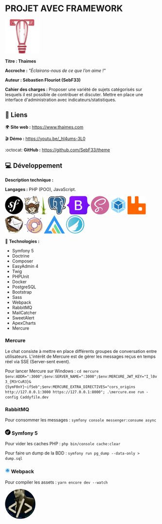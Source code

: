 # PROJET AVEC FRAMEWORK
![logo_sebflix](/github/logo_thaimes.png)

**Titre : Thaimes**

**Accroche :**
*"Éclairons-nous de ce que l’on aime !"*

**Auteur : Sébastien Flouriot (SebF33)**

**Cahier des charges :**
Proposer une variété de sujets catégorisés sur lesquels il est possible de contribuer et discuter.
Mettre en place une interface d'administration avec indicateurs/statistiques.


## :link: Liens
:earth_africa: **Site web :** https://www.thaimes.com

:clapper: **Démo :** https://youtu.be/_hl4ums-3L0

:octocat: **GitHub :** https://github.com/SebF33/theme


## :computer: Développement
**Description technique :**

**Langages :** PHP (POO), JavaScript.

![Symfony](/github/Symfony.png) ![Composer](/github/Composer.png) ![Twig](/github/Twig.png) ![PostgreSQL](/github/PostgreSQL.png) ![Bootstrap](/github/Bootstrap.png) ![Sass](/github/Sass.png) ![Webpack](/github/Webpack.png)  ![RabbitMQ](/github/RabbitMQ.png) ![MailCatcher](/github/MailCatcher.png) ![SweetAlert](/github/SweetAlert.png) ![ApexCharts](/github/ApexCharts.png) ![Mercure](/github/Mercure.png)

:toolbox: **Technologies :**
- Symfony 5
- Doctrine
- Composer
- EasyAdmin 4
- Twig
- PHPUnit
- Docker
- PostgreSQL
- Bootstrap
- Sass
- Webpack
- RabbitMQ
- MailCatcher
- SweetAlert
- ApexCharts
- Mercure


### Mercure
Le chat consiste à mettre en place différents groupes de conversation entre utilisateurs.
L'intérêt de Mercure est de gérer les messages reçus en temps réel via SSE (Server-sent event).

Pour lancer Mercure sur Windows :
`cd mercure`
`$env:ADDR=":3000";$env:SERVER_NAME=":3000";$env:MERCURE_JWT_KEY="I_l0v3_{M3rCuR3}&{5ymF0nY}~ifSeb";$env:MERCURE_EXTRA_DIRECTIVES="cors_origins http://127.0.0.1:3000 https://127.0.0.1:8000"; .\mercure.exe run -config Caddyfile.dev`


### RabbitMQ
Pour consommer les messages :
`symfony console messenger:consume async`


### ![Symfony_tiny](/github/Symfony_tiny.png) Symfony 5
Pour vider les caches PHP :
`php bin/console cache:clear`

Pour faire un dump de la BDD :
`symfony run pg_dump --data-only > dump.sql`


### ![Webpack_tiny](/github/Webpack_tiny.png) Webpack
Pour compiler les assets :
`yarn encore dev --watch`


![avatar](/github/avatar.png)